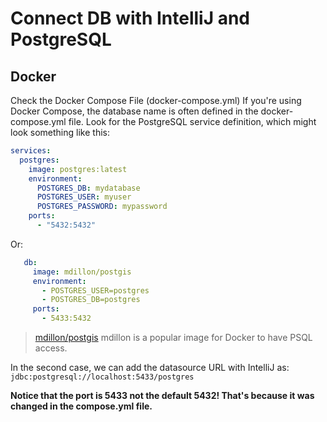 # Connect DB with IntelliJ and PostgreSQL

## Docker

Check the Docker Compose File (docker-compose.yml)
If you're using Docker Compose, the database name is often defined in the docker-compose.yml file. 
Look for the PostgreSQL service definition, which might look something like this:
```yaml
services:
  postgres:
    image: postgres:latest
    environment:
      POSTGRES_DB: mydatabase
      POSTGRES_USER: myuser
      POSTGRES_PASSWORD: mypassword
    ports:
      - "5432:5432"
```
Or:
```yaml
   db:
     image: mdillon/postgis
     environment:
       - POSTGRES_USER=postgres
       - POSTGRES_DB=postgres
     ports:
       - 5433:5432
```
> [mdillon/postgis](https://hub.docker.com/r/mdillon/postgis/)
> mdillon is a popular image for Docker to have PSQL access.

In the second case, we can add the datasource URL with IntelliJ as:
`jdbc:postgresql://localhost:5433/postgres`

**Notice that the port is 5433 not the default 5432! That's because it was changed in the compose.yml file.**


